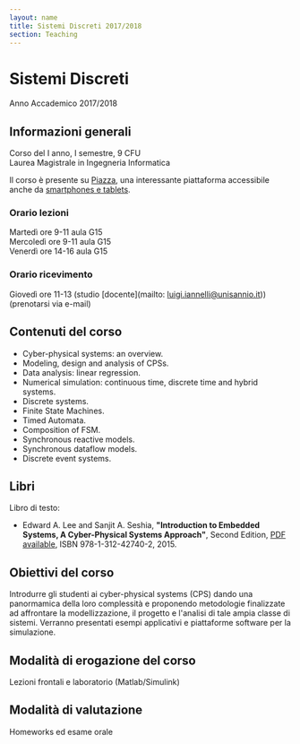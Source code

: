 ```yaml
---
layout: name
title: Sistemi Discreti 2017/2018
section: Teaching
---
```


Sistemi Discreti
====================

Anno Accademico 2017/2018


Informazioni generali
----------------------

Corso del I anno, I semestre, 9 CFU  
Laurea Magistrale in Ingegneria Informatica 

Il corso è presente su [Piazza](http://piazza.com/unisannio.it/fall2017/sd), una interessante piattaforma accessibile anche da [smartphones e tablets](https://piazza.com/product/mobile). 

### **Orario lezioni**  
Martedì ore 9-11 aula G15  
Mercoledì ore 9-11 aula G15   
Venerdì ore 14-16 aula G15  

### **Orario ricevimento**  
Giovedì ore 11-13 (studio [docente](mailto: luigi.iannelli@unisannio.it)) (prenotarsi via e-mail) 

<!-- [Quaderno del corso](http://www.ing.unisannio.it/iannelli/_newsite/teaching/2014-CA/CA-2014-cpn) -->

Contenuti del corso
--------------

- Cyber-physical systems: an overview. 
- Modeling, design and analysis of CPSs. 
- Data analysis: linear regression. 
- Numerical simulation: continuous time, discrete time and hybrid systems.
- Discrete systems.
- Finite State Machines.
- Timed Automata.
- Composition of FSM.
- Synchronous reactive models.
- Synchronous dataflow models.
- Discrete event systems.

Libri
------

Libro di testo:  
- Edward A. Lee and Sanjit A. Seshia, **"Introduction to Embedded Systems, A Cyber-Physical Systems Approach"**, Second Edition, [PDF available](http://LeeSeshia.org), ISBN 978-1-312-42740-2, 2015.


Obiettivi del corso
----------------

Introdurre gli studenti ai cyber-physical systems (CPS) dando una panormamica della loro complessità e proponendo metodologie finalizzate ad affrontare la modellizzazione, il progetto e l'analisi di tale ampia classe di sistemi. Verranno presentati esempi applicativi e piattaforme software per la simulazione.

Modalità di erogazione del corso
-----------------

Lezioni frontali e laboratorio (Matlab/Simulink)

Modalità di valutazione
-------------------

Homeworks ed esame orale
